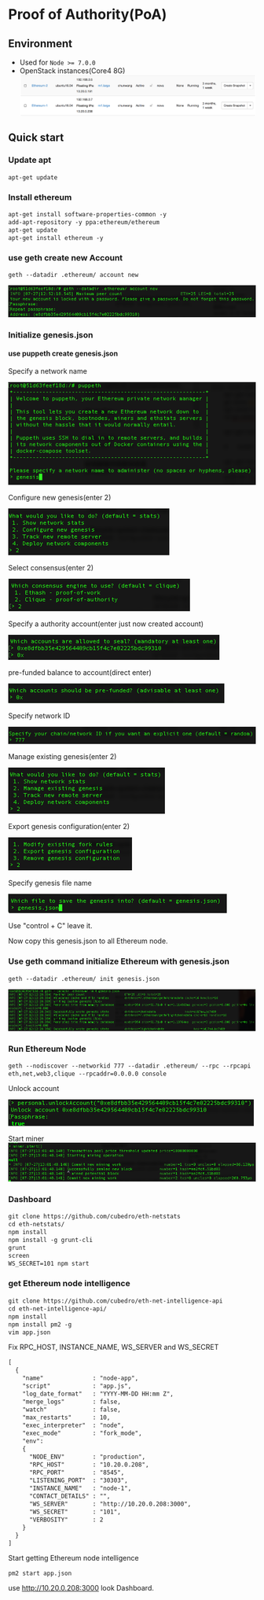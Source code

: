 # Proof of Authority(PoA)

## Environment
* Used for `Node >= 7.0.0`
* OpenStack instances(Core4 8G)
![](./images/openstack.png)
## Quick start

### Update apt
```
apt-get update
```
### Install ethereum
```
apt-get install software-properties-common -y
add-apt-repository -y ppa:ethereum/ethereum
apt-get update
apt-get install ethereum -y
```

### use geth create new Account

```
geth --datadir .ethereum/ account new
```
![](./images/PoA/newAccount.png)

### Initialize genesis.json

#### use puppeth create genesis.json

Specify a network name

![](./images/PoW/networkname.png)

Configure new genesis(enter 2)

![](./images/PoW/configure.png)

Select consensus(enter 2)

![](./images/PoA/consensus.png)

Specify a authority account(enter just now created account)

![](./images/PoA/authority.png)



pre-funded balance to account(direct enter)

![](./images/PoW/prefunded.png)

Specify network ID

![](./images/PoW/networkID.png)

Manage existing genesis(enter 2)

![](./images/PoW/manager.png)

Export genesis configuration(enter 2)

![](./images/PoW/export.png)

Specify genesis file name

![](./images/PoW/filename.png)

Use "control + C" leave it.

Now copy this genesis.json to all Ethereum node.

### Use geth command initialize Ethereum with genesis.json
```
geth --datadir .ethereum/ init genesis.json 
```
![](./images/PoW/initEthereum.png)

### Run Ethereum Node
```
geth --nodiscover --networkid 777 --datadir .ethereum/ --rpc --rpcapi eth,net,web3,clique --rpcaddr=0.0.0.0 console
```
Unlock account

![](./images/PoA/unlockAccount.png)

Start miner
![](./images/PoA/startminer.png)

### Dashboard
```
git clone https://github.com/cubedro/eth-netstats
cd eth-netstats/
npm install 
npm install -g grunt-cli
grunt
screen
WS_SECRET=101 npm start
```

### get Ethereum node intelligence
```
git clone https://github.com/cubedro/eth-net-intelligence-api
cd eth-net-intelligence-api/
npm install
npm install pm2 -g
vim app.json
```
Fix RPC_HOST, INSTANCE_NAME, WS_SERVER and WS_SECRET
```
[
  {
    "name"              : "node-app",
    "script"            : "app.js",
    "log_date_format"   : "YYYY-MM-DD HH:mm Z",
    "merge_logs"        : false,
    "watch"             : false,
    "max_restarts"      : 10,
    "exec_interpreter"  : "node",
    "exec_mode"         : "fork_mode",
    "env":
    {
      "NODE_ENV"        : "production",
      "RPC_HOST"        : "10.20.0.208",
      "RPC_PORT"        : "8545",
      "LISTENING_PORT"  : "30303",
      "INSTANCE_NAME"   : "node-1",
      "CONTACT_DETAILS" : "",
      "WS_SERVER"       : "http://10.20.0.208:3000",
      "WS_SECRET"       : "101",
      "VERBOSITY"       : 2
    }
  }
]
```
Start getting Ethereum node intelligence 
```
pm2 start app.json
```

use http://10.20.0.208:3000 look Dashboard.